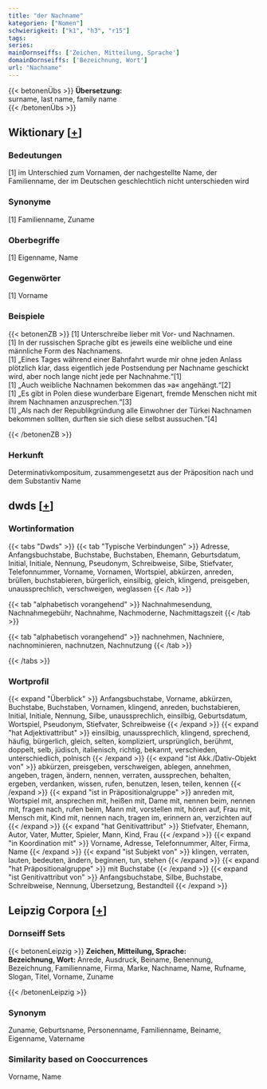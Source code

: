 ```yaml
---
title: "der Nachname"
kategorien: ["Nomen"]
schwierigkeit: ["k1", "h3", "r15"]
tags:
series:
mainDornseiffs: ['Zeichen, Mitteilung, Sprache']
domainDornseiffs: ['Bezeichnung, Wort']
url: "Nachname"
---
```


{{< betonenÜbs >}}
**Übersetzung:**  
surname, last name, family name  
{{< /betonenÜbs >}}

## Wiktionary [[+](https://de.wiktionary.org/wiki/Nachname)]

### Bedeutungen
[1] im Unterschied zum Vornamen, der nachgestellte Name, der Familienname, der im Deutschen geschlechtlich nicht unterschieden wird  

### Synonyme
[1] Familienname, Zuname  

### Oberbegriffe
[1] Eigenname, Name  

### Gegenwörter
[1] Vorname  

### Beispiele
{{< betonenZB >}}
[1] Unterschreibe lieber mit Vor- und Nachnamen.  
[1] In der russischen Sprache gibt es jeweils eine weibliche und eine männliche Form des Nachnamens.  
[1] „Eines Tages während einer Bahnfahrt wurde mir ohne jeden Anlass plötzlich klar, dass eigentlich jede Postsendung per Nachname geschickt wird, aber noch lange nicht jede per Nachnahme.“[1]  
[1] „Auch weibliche Nachnamen bekommen das »a« angehängt.“[2]  
[1] „Es gibt in Polen diese wunderbare Eigenart, fremde Menschen nicht mit ihrem Nachnamen anzusprechen.“[3]  
[1] „Als nach der Republikgründung alle Einwohner der Türkei Nachnamen bekommen sollten, durften sie sich diese selbst aussuchen.“[4]  

{{< /betonenZB >}}
### Herkunft
Determinativkompositum, zusammengesetzt aus der Präposition nach und dem Substantiv Name  



## dwds [[+](https://www.dwds.de/wb/Nachname)]

### Wortinformation
{{< tabs "Dwds" >}}
{{< tab "Typische Verbindungen" >}}
Adresse, Anfangsbuchstabe, Buchstabe, Buchstaben, Ehemann, Geburtsdatum, Initial, Initiale, Nennung, Pseudonym, Schreibweise, Silbe, Stiefvater, Telefonnummer, Vorname, Vornamen, Wortspiel, abkürzen, anreden, brüllen, buchstabieren, bürgerlich, einsilbig, gleich, klingend, preisgeben, unaussprechlich, verschweigen, weglassen
{{< /tab >}}

{{< tab "alphabetisch vorangehend" >}}
Nachnahmesendung, Nachnahmegebühr, Nachnahme, Nachmoderne, Nachmittagszeit
{{< /tab >}}

{{< tab "alphabetisch vorangehend" >}}
nachnehmen, Nachniere, nachnominieren, nachnutzen, Nachnutzung
{{< /tab >}}

{{< /tabs >}}

### Wortprofil
{{< expand "Überblick" >}} Anfangsbuchstabe, Vorname, abkürzen, Buchstabe, Buchstaben, Vornamen, klingend, anreden, buchstabieren, Initial, Initiale, Nennung, Silbe, unaussprechlich, einsilbig, Geburtsdatum, Wortspiel, Pseudonym, Stiefvater, Schreibweise {{< /expand >}}
{{< expand "hat Adjektivattribut" >}} einsilbig, unaussprechlich, klingend, sprechend, häufig, bürgerlich, gleich, selten, kompliziert, ursprünglich, berühmt, doppelt, selb, jüdisch, italienisch, richtig, bekannt, verschieden, unterschiedlich, polnisch {{< /expand >}}
{{< expand "ist Akk./Dativ-Objekt von" >}} abkürzen, preisgeben, verschweigen, ablegen, annehmen, angeben, tragen, ändern, nennen, verraten, aussprechen, behalten, ergeben, verdanken, wissen, rufen, benutzen, lesen, teilen, kennen {{< /expand >}}
{{< expand "ist in Präpositionalgruppe" >}} anreden mit, Wortspiel mit, ansprechen mit, heißen mit, Dame mit, nennen beim, nennen mit, fragen nach, rufen beim, Mann mit, vorstellen mit, hören auf, Frau mit, Mensch mit, Kind mit, nennen nach, tragen im, erinnern an, verzichten auf {{< /expand >}}
{{< expand "hat Genitivattribut" >}} Stiefvater, Ehemann, Autor, Vater, Mutter, Spieler, Mann, Kind, Frau {{< /expand >}}
{{< expand "in Koordination mit" >}} Vorname, Adresse, Telefonnummer, Alter, Firma, Name {{< /expand >}}
{{< expand "ist Subjekt von" >}} klingen, verraten, lauten, bedeuten, ändern, beginnen, tun, stehen {{< /expand >}}
{{< expand "hat Präpositionalgruppe" >}} mit Buchstabe {{< /expand >}}
{{< expand "ist Genitivattribut von" >}} Anfangsbuchstabe, Silbe, Buchstabe, Schreibweise, Nennung, Übersetzung, Bestandteil {{< /expand >}}

## Leipzig Corpora [[+](https://corpora.uni-leipzig.de/en/res?word=Nachname&corpusId=deu_newscrawl-public_2018)]

### Dornseiff Sets
{{< betonenLeipzig >}}
**Zeichen, Mitteilung, Sprache:**  
**Bezeichnung, Wort:** Anrede, Ausdruck, Beiname, Benennung, Bezeichnung, Familienname, Firma, Marke, Nachname, Name, Rufname, Slogan, Titel, Vorname, Zuname  

{{< /betonenLeipzig >}}

### Synonym
Zuname, Geburtsname, Personenname, Familienname, Beiname, Eigenname, Vatername


### Similarity based on Cooccurrences
Vorname, Name

